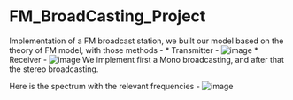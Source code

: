 # FM_BroadCasting_Project
Implementation of a FM broadcast station, we built our model based on the theory of FM model, with those methods - 
            * Transmitter - 
                ![image](https://user-images.githubusercontent.com/119860235/229386044-edf15f19-8c32-4fe6-a69e-e5a9d1c391e8.png)
            * Receiver - 
                ![image](https://user-images.githubusercontent.com/119860235/229386072-e7bbc60c-73fd-4ac7-8129-05cbdf6a4ec6.png)
We implement first a Mono broadcasting, and after that the stereo broadcasting.

Here is the spectrum with the relevant frequencies - 
      ![image](https://user-images.githubusercontent.com/119860235/229386156-8df36ae2-3531-4a4e-8c14-f41b0e212741.png)
      
